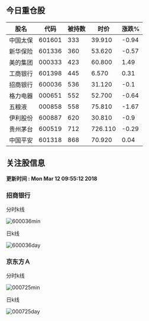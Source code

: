 
## 今日重仓股 

|股名|代码|被持数|时价|涨跌%|
|---|---|---|---|---|
|中国太保|601601|333|39.910|-0.94|
|新华保险|601336|360|53.620|-0.57|
|美的集团|000333|423|60.800|1.49|
|工商银行|601398|445|6.570|0.31|
|招商银行|600036|536|31.120|-0.1|
|格力电器|000651|552|52.700|-0.64|
|五粮液|000858|558|75.810|-1.67|
|伊利股份|600887|620|30.810|-0.9|
|贵州茅台|600519|712|726.110|-0.29|
|中国平安|601318|868|70.920|0.04|

## 关注股信息
**更新时间 : Mon Mar 12 09:55:12 2018**
### 招商银行 
分时k线

![600036min](http://image.sinajs.cn/newchart/min/n/sh600036.gif)

日k线

![600036day](http://image.sinajs.cn/newchart/daily/n/sh600036.gif)

### 京东方Ａ 
分时k线

![000725min](http://image.sinajs.cn/newchart/min/n/sz000725.gif)

日k线

![000725day](http://image.sinajs.cn/newchart/daily/n/sz000725.gif)
